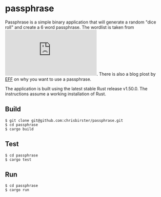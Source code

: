 # passphrase

Passphrase is a simple binary application that will generate a random "dice roll" and create a 6 word passphrase. The wordlist is taken from ![Electronic Frontier Fondation](https://www.eff.org/files/2016/07/18/eff_large_wordlist.txt). There is also a blog plost by [EFF](https://www.eff.org/dice) on why you want to use a passphrase. 


The application is built using the latest stable Rust release v1.50.0. The instructions assume a working installation of Rust. 

## Build
```
$ git clone git@github.com:chrisbirster/passphrase.git
$ cd passphrase
$ cargo build 
```

## Test
```
$ cd passphrase
$ cargo test
```

## Run
```
$ cd passphrase
$ cargo run
```
